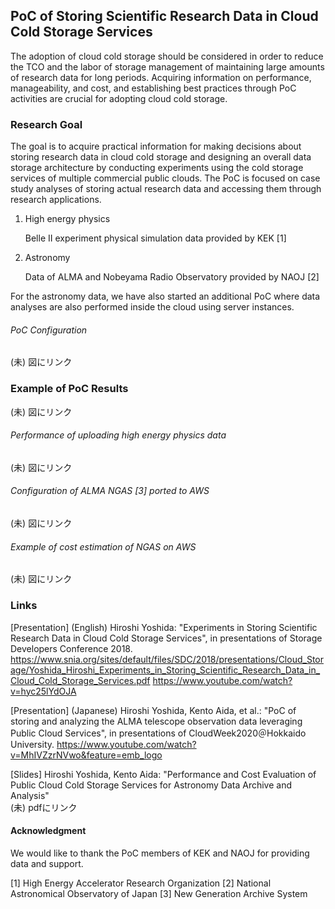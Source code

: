 ## PoC of Storing Scientific Research Data in Cloud Cold Storage Services
The adoption of cloud cold storage should be considered in order to reduce the TCO and the labor of storage management of maintaining large amounts of research data for long periods. Acquiring information on performance, manageability, and cost, and establishing best practices through PoC activities are crucial for adopting cloud cold storage.

### Research Goal
The goal is to acquire practical information for making decisions about storing research data in cloud cold storage and designing an overall data storage architecture by conducting experiments using the cold storage services of multiple commercial public clouds.
The PoC is focused on case study analyses of storing actual research data and accessing them through research applications.

<ol>
<li>High energy physics

Belle II experiment physical simulation data provided by KEK [1]
<li>Astronomy

Data of ALMA and Nobeyama Radio Observatory provided by NAOJ [2]
</ol>

For the astronomy data, we have also started an additional PoC where data analyses are also performed inside the cloud using server instances.

###### PoC Configuration  
(未) 図にリンク  

### Example of PoC Results  
(未) 図にリンク  

###### Performance of uploading high energy physics data  
(未) 図にリンク  

###### Configuration of ALMA NGAS [3] ported to AWS  
(未) 図にリンク  

###### Example of cost estimation of NGAS on AWS  
(未) 図にリンク  

### Links
[Presentation] (English)
Hiroshi Yoshida: "Experiments in Storing Scientific Research Data in Cloud Cold Storage Services", in presentations of Storage Developers Conference 2018.
https://www.snia.org/sites/default/files/SDC/2018/presentations/Cloud_Storage/Yoshida_Hiroshi_Experiments_in_Storing_Scientific_Research_Data_in_Cloud_Cold_Storage_Services.pdf
https://www.youtube.com/watch?v=hyc25lYdOJA

[Presentation] (Japanese)
Hiroshi Yoshida, Kento Aida, et al.: "PoC of storing and analyzing the ALMA telescope observation data leveraging Public Cloud Services", in presentations of CloudWeek2020＠Hokkaido University.
https://www.youtube.com/watch?v=MhIVZzrNVwo&feature=emb_logo

[Slides]
Hiroshi Yoshida, Kento Aida: "Performance and Cost Evaluation of Public Cloud Cold Storage Services for Astronomy Data Archive and Analysis"  
(未) pdfにリンク  




#### Acknowledgment
We would like to thank the PoC members of KEK and NAOJ for providing data and support.


[1] High Energy Accelerator Research Organization
[2] National Astronomical Observatory of Japan
[3] New Generation Archive System
